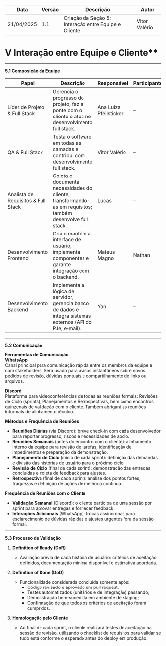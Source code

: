 | Data       | Versão | Descrição                                           | Autor           |
|------------|--------|-----------------------------------------------------|-----------------|
| 21/04/2025 | 1.1    | Criação da Seção 5: Interação entre Equipe e Cliente | Vitor Valério   |

# V Interação entre Equipe e Cliente**

---

**5.1 Composição da Equipe**

| Papel                                    | Descrição                                                                                                    | Responsável             | Participantes |
|------------------------------------------|--------------------------------------------------------------------------------------------------------------|-------------------------|---------------|
| Líder de Projeto & Full Stack            | Gerencia o progresso do projeto, faz a ponte com o cliente e atua no desenvolvimento full stack.             | Ana Luiza Pfeilsticker  | –             |
| QA & Full Stack                          | Testa o software em todas as camadas e contribui com desenvolvimento full stack.                             | Vitor Valério           | –             |
| Analista de Requisitos & Full Stack      | Coleta e documenta necessidades do cliente, transformando-as em requisitos; também desenvolve full stack.    | Lucas                   | –             |
| Desenvolvimento Frontend                 | Cria e mantém a interface de usuário, implementa componentes e garante integração com o backend.             | Mateus Magno            | Nathan        |
| Desenvolvimento Backend                  | Implementa a lógica de servidor, gerencia banco de dados e integra sistemas externos (API do PJe, e‑mail).    | Yan                     | –             |
---

**5.2 Comunicação**

**Ferramentas de Comunicação**  
**WhatsApp**  
 Canal principal para comunicação rápida entre os membros da equipe e com stakeholders. Será usado para avisos instantâneos sobre novos pedidos de revisão, dúvidas pontuais e compartilhamento de links ou arquivos.  
  
**Discord**  
Plataforma para videoconferências de todas as reuniões formais: Revisões de Ciclo (sprints), Planejamentos e Retrospectivas, bem como encontros quinzenais de validação com o cliente. Também abrigará as reuniões informais de alinhamento técnico.

 **Métodos e Frequência de Reuniões**  
 - **Reuniões Diárias** (via Discord): breve check‑in com cada desenvolvedor para reportar progresso, riscos e necessidades de apoio.  
 - **Reuniões Semanais** (antes do encontro com o cliente): alinhamento interno da equipe para revisão de tarefas, identificação de impedimentos e preparação da demonstração.  
 - **Planejamento de Ciclo** (início de cada sprint): definição das demandas e divisão das histórias de usuário para o próximo ciclo.  
 - **Revisão de Ciclo** (final de cada sprint): demonstração das entregas concluídas e coleta de feedback para ajustes.  
 - **Retrospectiva** (final de cada sprint): análise dos pontos fortes, fraquezas e definição de ações de melhoria contínua.

 **Frequência de Reuniões com o Cliente**  
- **Validação Semanal** (Discord): o cliente participa de uma sessão por sprint para aprovar entregas e fornecer feedback.  
 - **Interações Adicionais** (WhatsApp): trocas assíncronas para esclarecimento de dúvidas rápidas e ajustes urgentes fora da sessão formal.

---

**5.3 Processo de Validação**

1. **Definition of Ready (DoR)**  
   - Avaliação prévia de cada história de usuário: critérios de aceitação definidos, documentação mínima disponível e estimativa acordada.

2. **Definition of Done (DoD)**  
   - Funcionalidade considerada concluída somente após:  
     - Código revisado e aprovado em pull request;  
     - Testes automatizados (unitários e de integração) passando;  
     - Demonstração bem‑sucedida em ambiente de staging;  
     - Confirmação de que todos os critérios de aceitação foram cumpridos.

3. **Homologação pelo Cliente**  
   - Ao final de cada sprint, o cliente realizará testes de aceitação na sessão de revisão, utilizando o checklist de requisitos para validar se tudo está conforme o esperado antes do deploy em produção.


